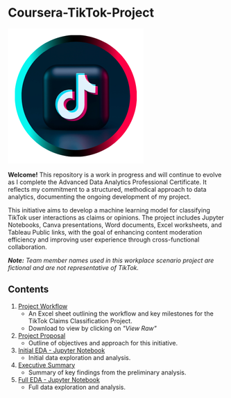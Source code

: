 # Coursera-TikTok-Project

![TikTok Logo](Images/Canva_TikTok_Logo.png)

**Welcome!**  This repository is a work in progress and will continue to evolve as I complete the Advanced Data Analytics Professional Certificate. It reflects my commitment to a structured, methodical approach to data analytics, documenting the ongoing development of my project.

This initiative aims to develop a machine learning model for classifying TikTok user interactions as claims or opinions. The project includes Jupyter Notebooks, Canva presentations, Word documents, Excel worksheets, and Tableau Public links, with the goal of enhancing content moderation efficiency and improving user experience through cross-functional collaboration.

***Note:*** *Team member names used in this workplace scenario project are fictional and are not representative of TikTok.*


## Contents
1. [Project Workflow](02_Project_Workflow.xlsx)
    - An Excel sheet outlining the workflow and key milestones for the TikTok Claims Classification Project.
    - Download to view by clicking on *"View Raw"*
2. [Project Proposal](03_C1_TikTok_Project_Proposal.pdf)
    - Outline of objectives and approach for this initiative.
3. [Initial EDA - Jupyter Notebook](04_C2_Initial_EDA_Jupyter_Notebook.ipynb)
    - Initial data exploration and analysis.
4. [Executive Summary](05_C2_Executive_Summary.md)
    - Summary of key findings from the preliminary analysis.
5. [Full EDA - Jupyter Notebook](06_C3_Full_EDA_Jupyter_Notebook.ipynb)
    - Full data exploration and analysis.

